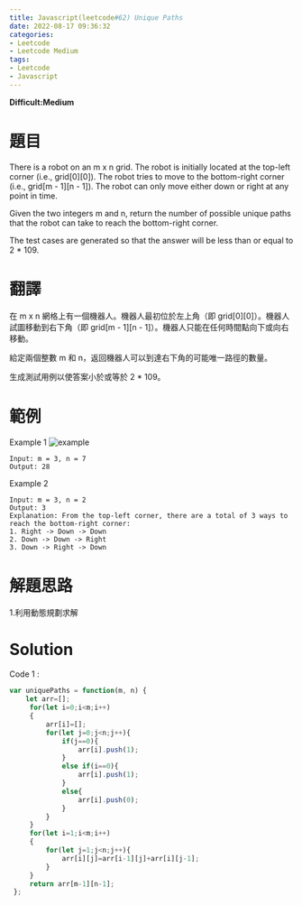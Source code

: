 ```yaml
---
title: Javascript(leetcode#62) Unique Paths
date: 2022-08-17 09:36:32
categories: 
- Leetcode 
- Leetcode Medium 
tags:
- Leetcode
- Javascript
---
```


**Difficult:Medium**


# 題目
There is a robot on an m x n grid. The robot is initially located at the top-left corner (i.e., grid[0][0]). The robot tries to move to the bottom-right corner (i.e., grid[m - 1][n - 1]). The robot can only move either down or right at any point in time.

Given the two integers m and n, return the number of possible unique paths that the robot can take to reach the bottom-right corner.

The test cases are generated so that the answer will be less than or equal to 2 * 109.

<!--more-->
# 翻譯
在 m x n 網格上有一個機器人。機器人最初位於左上角（即 grid[0][0]）。機器人試圖移動到右下角（即 grid[m - 1][n - 1]）。機器人只能在任何時間點向下或向右移動。

給定兩個整數 m 和 n，返回機器人可以到達右下角的可能唯一路徑的數量。

生成測試用例以使答案小於或等於 2 * 109。


# 範例

Example 1
![example](../image/leetcode/leetcode62.png "example")
```
Input: m = 3, n = 7
Output: 28
```


Example 2
```
Input: m = 3, n = 2
Output: 3
Explanation: From the top-left corner, there are a total of 3 ways to reach the bottom-right corner:
1. Right -> Down -> Down
2. Down -> Down -> Right
3. Down -> Right -> Down
```

# 解題思路
1.利用動態規劃求解
# Solution
Code 1 :
```Javascript
var uniquePaths = function(m, n) {
    let arr=[];
     for(let i=0;i<m;i++)
     {
         arr[i]=[];
         for(let j=0;j<n;j++){
             if(j==0){
                 arr[i].push(1);
             }
             else if(i==0){
                 arr[i].push(1);
             }
             else{
                 arr[i].push(0);
             }
         }
     }
     for(let i=1;i<m;i++)
     {
         for(let j=1;j<n;j++){
             arr[i][j]=arr[i-1][j]+arr[i][j-1];
         }
     }
     return arr[m-1][n-1];
 };
```


